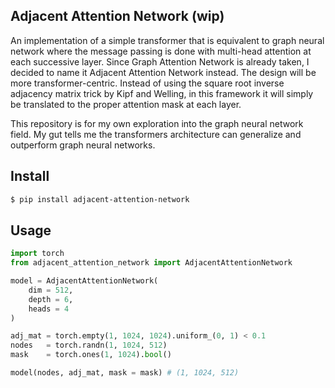 ## Adjacent Attention Network (wip)

An implementation of a simple transformer that is equivalent to graph neural network where the message passing is done with multi-head attention at each successive layer. Since Graph Attention Network is already taken, I decided to name it Adjacent Attention Network instead. The design will be more transformer-centric. Instead of using the square root inverse adjacency matrix trick by Kipf and Welling, in this framework it will simply be translated to the proper attention mask at each layer.

This repository is for my own exploration into the graph neural network field. My gut tells me the transformers architecture can generalize and outperform graph neural networks.

## Install

```bash
$ pip install adjacent-attention-network
```

## Usage

```python
import torch
from adjacent_attention_network import AdjacentAttentionNetwork

model = AdjacentAttentionNetwork(
    dim = 512,
    depth = 6,
    heads = 4
)

adj_mat = torch.empty(1, 1024, 1024).uniform_(0, 1) < 0.1
nodes   = torch.randn(1, 1024, 512)
mask    = torch.ones(1, 1024).bool()

model(nodes, adj_mat, mask = mask) # (1, 1024, 512)
```
